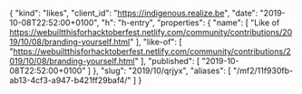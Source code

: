 {
  "kind": "likes",
  "client_id": "https://indigenous.realize.be",
  "date": "2019-10-08T22:52:00+0100",
  "h": "h-entry",
  "properties": {
    "name": [
      "Like of https://webuiltthisforhacktoberfest.netlify.com/community/contributions/2019/10/08/branding-yourself.html"
    ],
    "like-of": [
      "https://webuiltthisforhacktoberfest.netlify.com/community/contributions/2019/10/08/branding-yourself.html"
    ],
    "published": [
      "2019-10-08T22:52:00+0100"
    ]
  },
  "slug": "2019/10/qrjyx",
  "aliases": [
    "/mf2/11f930fb-ab13-4cf3-a947-b421ff29baf4/"
  ]
}
